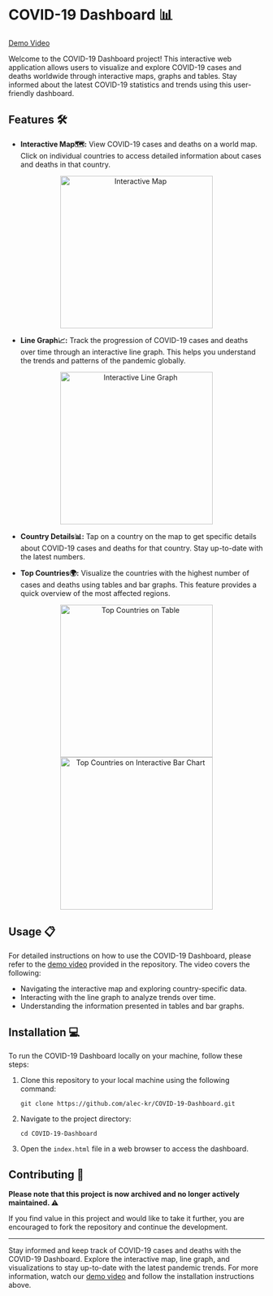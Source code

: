 # COVID-19 Dashboard 📊

[Demo Video](https://github.com/alec-kr/COVID-19-Dashboard/raw/master/demo%20video.mp4)

Welcome to the COVID-19 Dashboard project! This interactive web application allows users to visualize and explore COVID-19 cases and deaths worldwide through interactive maps, graphs and tables. Stay informed about the latest COVID-19 statistics and trends using this user-friendly dashboard.

## Features 🛠️

- **Interactive Map🗺️:** View COVID-19 cases and deaths on a world map. Click on individual countries to access detailed information about cases and deaths in that country.
<p align="center">
  <img src="https://github.com/alec-kr/COVID-19-Dashboard/assets/52685467/b837df98-2424-4263-b3ac-6c09613fd360" alt="Interactive Map" width="300">
</p align="center">

- **Line Graph📈:** Track the progression of COVID-19 cases and deaths over time through an interactive line graph. This helps you understand the trends and patterns of the pandemic globally.
<p align="center">
  <img src="https://github.com/alec-kr/COVID-19-Dashboard/assets/52685467/4ad2a546-2317-4f06-a3f4-0690a68d37c6" alt="Interactive Line Graph" width="300">
</p align="center">

- **Country Details📊:** Tap on a country on the map to get specific details about COVID-19 cases and deaths for that country. Stay up-to-date with the latest numbers.

- **Top Countries🌍:** Visualize the countries with the highest number of cases and deaths using tables and bar graphs. This feature provides a quick overview of the most affected regions.
<p align="center">
  <img src="https://github.com/alec-kr/COVID-19-Dashboard/assets/52685467/95a5814c-c2b1-4773-ab7b-090a4161240d" alt="Top Countries on Table" width="300">
  <img src="https://github.com/alec-kr/COVID-19-Dashboard/assets/52685467/e920687e-053f-43dc-b22f-53685bcf5740" alt="Top Countries on Interactive Bar Chart" width="300">
</p align="center">

## Usage 📋

For detailed instructions on how to use the COVID-19 Dashboard, please refer to the [demo video](https://github.com/alec-kr/COVID-19-Dashboard/raw/master/demo%20video.mp4) provided in the repository. The video covers the following:

- Navigating the interactive map and exploring country-specific data.
- Interacting with the line graph to analyze trends over time.
- Understanding the information presented in tables and bar graphs.

## Installation 💻

To run the COVID-19 Dashboard locally on your machine, follow these steps:

1. Clone this repository to your local machine using the following command:
   ```
   git clone https://github.com/alec-kr/COVID-19-Dashboard.git
   ```

2. Navigate to the project directory:
   ```
   cd COVID-19-Dashboard
   ```

3. Open the `index.html` file in a web browser to access the dashboard.

## Contributing 🤝

**Please note that this project is now archived and no longer actively maintained. ⚠️** 

If you find value in this project and would like to take it further, you are encouraged to fork the repository and continue the development.

---

Stay informed and keep track of COVID-19 cases and deaths with the COVID-19 Dashboard. Explore the interactive map, line graph, and visualizations to stay up-to-date with the latest pandemic trends. For more information, watch our [demo video](https://github.com/alec-kr/COVID-19-Dashboard/raw/master/demo%20video.mp4) and follow the installation instructions above.
